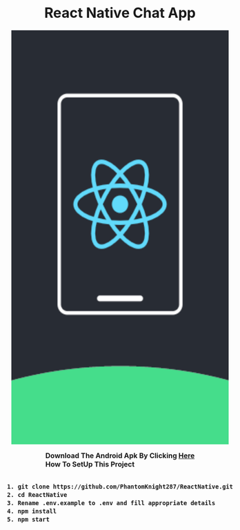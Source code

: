 <div style="display:flex;flex-direction:column;align-items:center;justify-content:center;font-weight:bold;font-size:1rem" >
<h1>React Native Chat App</h1>
<img style="height:60rem" src="./assets/Splash_adobespark.png" alt="Splash Screen"/>

Download The Android Apk By Clicking [Here](https://drive.google.com/file/d/1OYia-6pMIxtyf9wdyKSs2wjRrPLcMuUM/view?usp=sharing)<br>
How To SetUp This Project
```bash
1. git clone https://github.com/PhantomKnight287/ReactNative.git
2. cd ReactNative
3. Rename .env.example to .env and fill appropriate details
4. npm install
5. npm start
```
</div>
